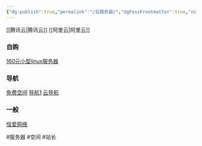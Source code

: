 ```yaml
---
{"dg-publish":true,"permalink":"/云服务器/","dgPassFrontmatter":true,"noteIcon":""}
---
```



[[腾讯云\|腾讯云]]
[[阿里云\|阿里云]]

### 自购
[160元小型linux服务器](https://m.tb.cn/h.U3L2IVm)

### 导航
[免费空间](http://www.125jz.com/resources/freespace)
[导航1](https://www.yuntue.com/sort/fuwuqi/hkfwq)
[云导航](https://www.yundaohang.net/)

### 一般
[恒爱网络](https://www.zzhidc.com/services/freehost/)



#服务器 #空间 #站长